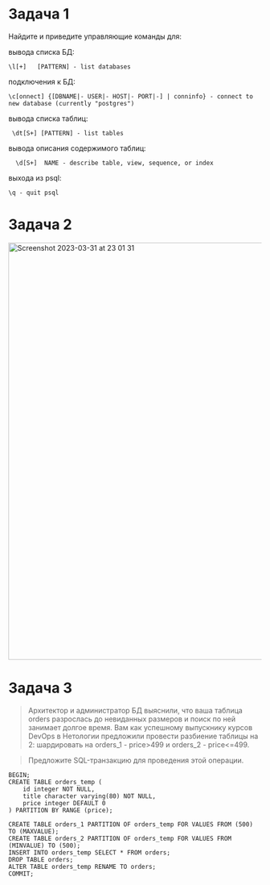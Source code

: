 # Задача 1

Найдите и приведите управляющие команды для:

вывода списка БД:

    \l[+]   [PATTERN] - list databases
подключения к БД:

    \c[onnect] {[DBNAME|- USER|- HOST|- PORT|-] | conninfo} - connect to new database (currently "postgres")
вывода списка таблиц:

     \dt[S+] [PATTERN] - list tables
вывода описания содержимого таблиц:

      \d[S+]  NAME - describe table, view, sequence, or index    
выхода из psql:

    \q - quit psql
    
# Задача 2
<img width="828" alt="Screenshot 2023-03-31 at 23 01 31" src="https://user-images.githubusercontent.com/97674120/229268716-cc706c7a-f0dd-4c2f-8891-888fec48b0c1.png">

# Задача 3
>Архитектор и администратор БД выяснили, что ваша таблица orders разрослась до невиданных размеров и поиск по ней занимает долгое время. Вам как успешному выпускнику курсов DevOps в Нетологии предложили провести разбиение таблицы на 2: шардировать на orders_1 - price>499 и orders_2 - price<=499.

>Предложите SQL-транзакцию для проведения этой операции.

    BEGIN;
    CREATE TABLE orders_temp (
        id integer NOT NULL,
        title character varying(80) NOT NULL,
        price integer DEFAULT 0
    ) PARTITION BY RANGE (price);

    CREATE TABLE orders_1 PARTITION OF orders_temp FOR VALUES FROM (500) TO (MAXVALUE);
    CREATE TABLE orders_2 PARTITION OF orders_temp FOR VALUES FROM (MINVALUE) TO (500);
    INSERT INTO orders_temp SELECT * FROM orders;
    DROP TABLE orders;
    ALTER TABLE orders_temp RENAME TO orders;
    COMMIT;
